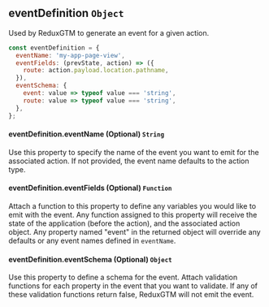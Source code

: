 ## eventDefinition `Object`
Used by ReduxGTM to generate an event for a given action.

```js
const eventDefinition = {
  eventName: 'my-app-page-view',
  eventFields: (prevState, action) => ({
    route: action.payload.location.pathname,
  }),
  eventSchema: {
    event: value => typeof value === 'string',
    route: value => typeof value === 'string',
  },
};
```

#### eventDefinition.eventName (Optional) `String`
Use this property to specify the name of the event you want to emit
for the associated action. If not provided, the event name defaults to
the action type.

#### eventDefinition.eventFields (Optional) `Function`
Attach a function to this property to define any variables you would
like to emit with the event. Any function assigned to this property
will receive the state of the application (before the action), and the
associated action object. Any property named "event" in the returned
object will override any defaults or any event names defined in
`eventName`.

#### eventDefinition.eventSchema (Optional) `Object`
Use this property to define a schema for the event. Attach validation
functions for each property in the event that you want to validate. If
any of these validation functions return false, ReduxGTM will not emit
the event.
